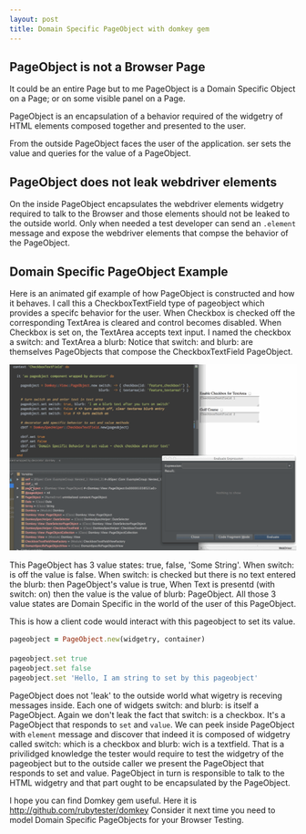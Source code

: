 ```yaml
---
layout: post
title: Domain Specific PageObject with domkey gem
---
```


## PageObject is not a Browser Page

It could be an entire Page but to me PageObject is a Domain Specific Object on a Page; or on some visible panel on a Page.

PageObject is an encapsulation of a behavior required of the widgetry of HTML elements composed together and presented to the user.

From the outside PageObject faces the user of the application. ser sets the value and queries for the value of a PageObject.

## PageObject does not leak webdriver elements

On the inside PageObject encapsulates the webdriver elements widgetry required to talk to the Browser and those elements should not be leaked to the outside world. Only when needed a test developer can send an `.element` message and expose the webdriver elements that compse the behavior of the PageObject.

## Domain Specific PageObject Example

Here is an animated gif example of how PageObject is constructed and how it behaves. I call this a CheckboxTextField type of pageobject which provides a specifc behavior for the user. When Checkbox is checked off the corresponding TextArea is cleared and control becomes disabled. When Checkbox is set on, the TextArea accepts text input. I named the checkbox a switch: and TextArea a blurb: Notice that switch: and blurb: are themselves PageObjects that compose the CheckboxTextField PageObject.

![Animated Gif of git log aliases in action](/images/rubytester-domkey-pageobject-intro.gif)

This PageObject has 3 value states: true, false, 'Some String'. When switch: is off the value is false. When switch: is checked but there is no text entered the blurb: then PageObject's value is true, When Text is presentd (with switch: on) then the value is the value of blurb: PageObject. All those 3 value states are Domain Specific in the world of the user of this PageObject.

This is how a client code would interact with this pageobject to set its value.

```ruby
pageobject = PageObject.new(widgetry, container)

pageobject.set true
pageobject.set false
pageobject.set 'Hello, I am string to set by this pageobject'
```

PageObject does not 'leak' to the outside world what wigetry is receving messages inside. Each one of widgets switch: and blurb: is itself a PageObject. Again we don't leak the fact that switch: is a checkbox. It's a PageObject that responds to `set` and `value`. We can peek inside PageObject with `element` message and discover that indeed it is composed of widgetry called switch: which is a checkbox and blurb: wich is a textfield. That is a privilidged knowledge the tester would require to test the widgetry of the pageobject but to the outside caller we present the PageObject that responds to set and value. PageObject in turn is responsible to talk to the HTML widgetry and that part ought to be encapsulated by the PageObject.

I hope you can find Domkey gem useful. Here it is http://github.com/rubytester/domkey Consider it next time you need to model Domain Specific PageObjects for your Browser Testing.

